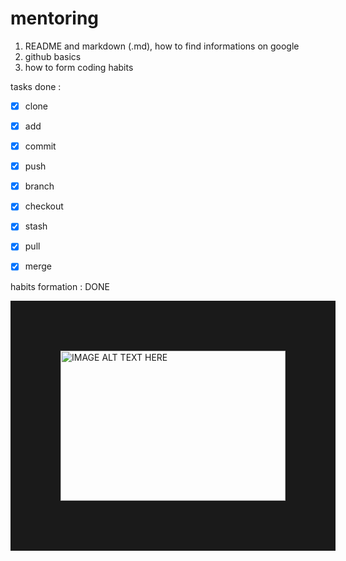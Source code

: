 # mentoring

1. README and markdown (.md), how to find informations on google 
1. github basics
2. how to form coding habits



tasks done :

- [x] clone 
- [x] add
- [x] commit 
- [x] push 
- [x] branch 
- [x] checkout 
- [x] stash
- [x] pull
- [x] merge 


habits formation : DONE


<a href="http://www.youtube.com/watch?feature=player_embedded&v=Wcs2PFz5q6g
" target="_blank"><img src="http://img.youtube.com/vi/Wcs2PFz5q6g/0.jpg" 
alt="IMAGE ALT TEXT HERE" width="360" height="240" border="80" /></a>
